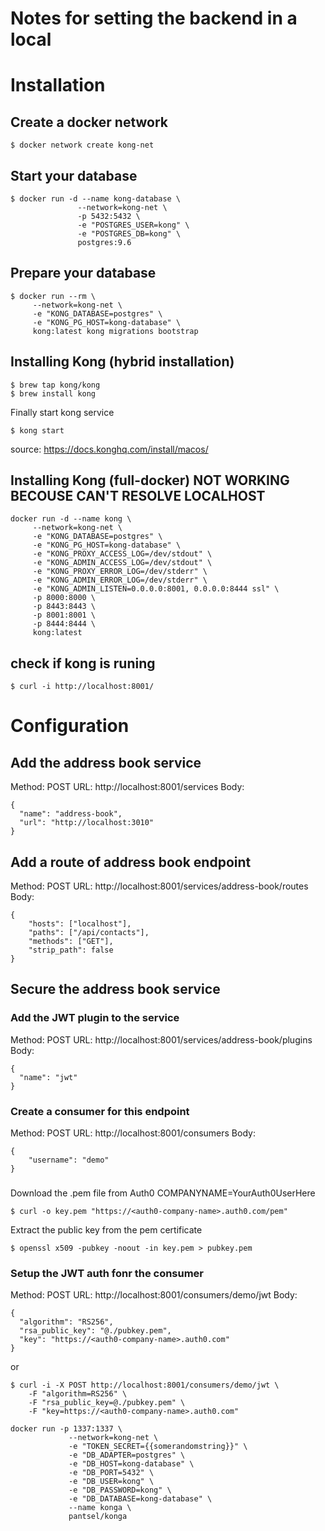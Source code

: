 # Notes for setting the backend in a local

# Installation
## Create a docker network
```
$ docker network create kong-net
```

## Start your database
```
$ docker run -d --name kong-database \
               --network=kong-net \
               -p 5432:5432 \
               -e "POSTGRES_USER=kong" \
               -e "POSTGRES_DB=kong" \
               postgres:9.6
```
## Prepare your database
```
$ docker run --rm \
     --network=kong-net \
     -e "KONG_DATABASE=postgres" \
     -e "KONG_PG_HOST=kong-database" \
     kong:latest kong migrations bootstrap
```

## Installing Kong (hybrid installation)
```
$ brew tap kong/kong
$ brew install kong
```

Finally start kong service
```
$ kong start
```

source: https://docs.konghq.com/install/macos/

## Installing Kong (full-docker) NOT WORKING BECOUSE CAN'T RESOLVE LOCALHOST
```
docker run -d --name kong \
     --network=kong-net \
     -e "KONG_DATABASE=postgres" \
     -e "KONG_PG_HOST=kong-database" \
     -e "KONG_PROXY_ACCESS_LOG=/dev/stdout" \
     -e "KONG_ADMIN_ACCESS_LOG=/dev/stdout" \
     -e "KONG_PROXY_ERROR_LOG=/dev/stderr" \
     -e "KONG_ADMIN_ERROR_LOG=/dev/stderr" \
     -e "KONG_ADMIN_LISTEN=0.0.0.0:8001, 0.0.0.0:8444 ssl" \
     -p 8000:8000 \
     -p 8443:8443 \
     -p 8001:8001 \
     -p 8444:8444 \
     kong:latest
```

## check if kong is runing
```
$ curl -i http://localhost:8001/
```

# Configuration

## Add the address book service

Method: POST
URL: http://localhost:8001/services
Body:
```
{
  "name": "address-book",
  "url": "http://localhost:3010"
}
```

## Add a route of address book endpoint

Method: POST
URL: http://localhost:8001/services/address-book/routes
Body:
```
{
	"hosts": ["localhost"],
	"paths": ["/api/contacts"],
	"methods": ["GET"],
	"strip_path": false
}
```

## Secure the address book service

### Add the JWT plugin to the service
Method: POST
URL: http://localhost:8001/services/address-book/plugins
Body:
```
{
  "name": "jwt"
}
```

### Create a consumer for this endpoint
Method: POST
URL: http://localhost:8001/consumers
Body:
```
{
	"username": "demo"
}
```

###
Download the .pem file from Auth0
COMPANYNAME=YourAuth0UserHere
```
$ curl -o key.pem "https://<auth0-company-name>.auth0.com/pem"
```

Extract the public key from the pem certificate
```
$ openssl x509 -pubkey -noout -in key.pem > pubkey.pem
```

### Setup the JWT auth fonr the consumer

Method: POST
URL: http://localhost:8001/consumers/demo/jwt
Body:
```
{
  "algorithm": "RS256",
  "rsa_public_key": "@./pubkey.pem",
  "key": "https://<auth0-company-name>.auth0.com"
}
```
or 

```
$ curl -i -X POST http://localhost:8001/consumers/demo/jwt \
    -F "algorithm=RS256" \
    -F "rsa_public_key=@./pubkey.pem" \
    -F "key=https://<auth0-company-name>.auth0.com"
```



```
docker run -p 1337:1337 \
             --network=kong-net \
             -e "TOKEN_SECRET={{somerandomstring}}" \
             -e "DB_ADAPTER=postgres" \
             -e "DB_HOST=kong-database" \
             -e "DB_PORT=5432" \
             -e "DB_USER=kong" \
             -e "DB_PASSWORD=kong" \
             -e "DB_DATABASE=kong-database" \
             --name konga \
             pantsel/konga
```
